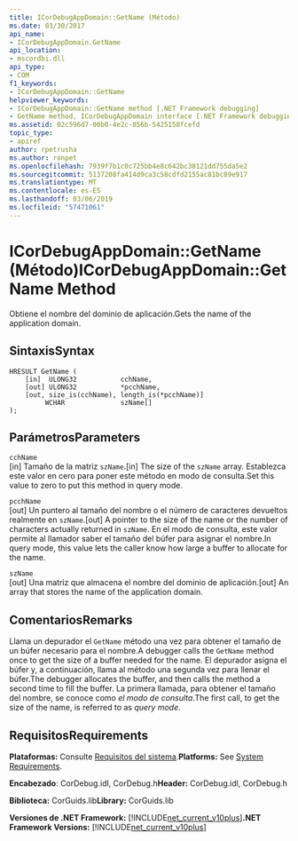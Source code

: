 ```yaml
---
title: ICorDebugAppDomain::GetName (Método)
ms.date: 03/30/2017
api_name:
- ICorDebugAppDomain.GetName
api_location:
- mscordbi.dll
api_type:
- COM
f1_keywords:
- ICorDebugAppDomain::GetName
helpviewer_keywords:
- ICorDebugAppDomain::GetName method [.NET Framework debugging]
- GetName method, ICorDebugAppDomain interface [.NET Framework debugging]
ms.assetid: 02c596d7-00b0-4e2c-856b-5425158fcefd
topic_type:
- apiref
author: rpetrusha
ms.author: ronpet
ms.openlocfilehash: 7939f7b1c0c725bb4e8c642bc38121dd755da5e2
ms.sourcegitcommit: 5137208fa414d9ca3c58cdfd2155ac81bc89e917
ms.translationtype: MT
ms.contentlocale: es-ES
ms.lasthandoff: 03/06/2019
ms.locfileid: "57471061"
---
```

# <a name="icordebugappdomaingetname-method"></a><span data-ttu-id="42ab9-102">ICorDebugAppDomain::GetName (Método)</span><span class="sxs-lookup"><span data-stu-id="42ab9-102">ICorDebugAppDomain::GetName Method</span></span>
<span data-ttu-id="42ab9-103">Obtiene el nombre del dominio de aplicación.</span><span class="sxs-lookup"><span data-stu-id="42ab9-103">Gets the name of the application domain.</span></span>  
  
## <a name="syntax"></a><span data-ttu-id="42ab9-104">Sintaxis</span><span class="sxs-lookup"><span data-stu-id="42ab9-104">Syntax</span></span>  
  
```  
HRESULT GetName (  
    [in]  ULONG32           cchName,  
    [out] ULONG32           *pcchName,  
    [out, size_is(cchName), length_is(*pcchName)]   
         WCHAR              szName[]  
);  
```  
  
## <a name="parameters"></a><span data-ttu-id="42ab9-105">Parámetros</span><span class="sxs-lookup"><span data-stu-id="42ab9-105">Parameters</span></span>  
 `cchName`  
 <span data-ttu-id="42ab9-106">[in] Tamaño de la matriz `szName`.</span><span class="sxs-lookup"><span data-stu-id="42ab9-106">[in] The size of the `szName` array.</span></span> <span data-ttu-id="42ab9-107">Establezca este valor en cero para poner este método en modo de consulta.</span><span class="sxs-lookup"><span data-stu-id="42ab9-107">Set this value to zero to put this method in query mode.</span></span>  
  
 `pcchName`  
 <span data-ttu-id="42ab9-108">[out] Un puntero al tamaño del nombre o el número de caracteres devueltos realmente en `szName`.</span><span class="sxs-lookup"><span data-stu-id="42ab9-108">[out] A pointer to the size of the name or the number of characters actually returned in `szName`.</span></span> <span data-ttu-id="42ab9-109">En el modo de consulta, este valor permite al llamador saber el tamaño del búfer para asignar el nombre.</span><span class="sxs-lookup"><span data-stu-id="42ab9-109">In query mode, this value lets the caller know how large a buffer to allocate for the name.</span></span>  
  
 `szName`  
 <span data-ttu-id="42ab9-110">[out] Una matriz que almacena el nombre del dominio de aplicación.</span><span class="sxs-lookup"><span data-stu-id="42ab9-110">[out] An array that stores the name of the application domain.</span></span>  
  
## <a name="remarks"></a><span data-ttu-id="42ab9-111">Comentarios</span><span class="sxs-lookup"><span data-stu-id="42ab9-111">Remarks</span></span>  
 <span data-ttu-id="42ab9-112">Llama un depurador el `GetName` método una vez para obtener el tamaño de un búfer necesario para el nombre.</span><span class="sxs-lookup"><span data-stu-id="42ab9-112">A debugger calls the `GetName` method once to get the size of a buffer needed for the name.</span></span> <span data-ttu-id="42ab9-113">El depurador asigna el búfer y, a continuación, llama al método una segunda vez para llenar el búfer.</span><span class="sxs-lookup"><span data-stu-id="42ab9-113">The debugger allocates the buffer, and then calls the method a second time to fill the buffer.</span></span> <span data-ttu-id="42ab9-114">La primera llamada, para obtener el tamaño del nombre, se conoce como *el modo de consulta*.</span><span class="sxs-lookup"><span data-stu-id="42ab9-114">The first call, to get the size of the name, is referred to as *query mode*.</span></span>  
  
## <a name="requirements"></a><span data-ttu-id="42ab9-115">Requisitos</span><span class="sxs-lookup"><span data-stu-id="42ab9-115">Requirements</span></span>  
 <span data-ttu-id="42ab9-116">**Plataformas:** Consulte [Requisitos del sistema](../../../../docs/framework/get-started/system-requirements.md).</span><span class="sxs-lookup"><span data-stu-id="42ab9-116">**Platforms:** See [System Requirements](../../../../docs/framework/get-started/system-requirements.md).</span></span>  
  
 <span data-ttu-id="42ab9-117">**Encabezado**: CorDebug.idl, CorDebug.h</span><span class="sxs-lookup"><span data-stu-id="42ab9-117">**Header:** CorDebug.idl, CorDebug.h</span></span>  
  
 <span data-ttu-id="42ab9-118">**Biblioteca:** CorGuids.lib</span><span class="sxs-lookup"><span data-stu-id="42ab9-118">**Library:** CorGuids.lib</span></span>  
  
 <span data-ttu-id="42ab9-119">**Versiones de .NET Framework:** [!INCLUDE[net_current_v10plus](../../../../includes/net-current-v10plus-md.md)]</span><span class="sxs-lookup"><span data-stu-id="42ab9-119">**.NET Framework Versions:** [!INCLUDE[net_current_v10plus](../../../../includes/net-current-v10plus-md.md)]</span></span>
